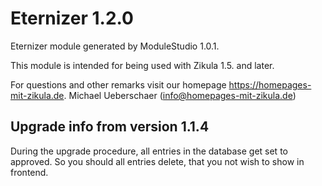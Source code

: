 Eternizer 1.2.0
===========================

Eternizer module generated by ModuleStudio 1.0.1.

This module is intended for being used with Zikula 1.5. and later.

For questions and other remarks visit our homepage https://homepages-mit-zikula.de.
Michael Ueberschaer (info@homepages-mit-zikula.de)

## Upgrade info from version 1.1.4

During the upgrade procedure, all entries in the database get set to approved. So you should all entries delete, that you not wish to show in frontend.
